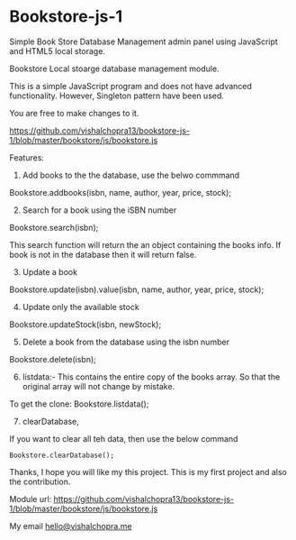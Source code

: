 # Bookstore-js-1
Simple Book Store Database Management admin panel using JavaScript and HTML5 local storage.

Bookstore Local stoarge database management module.

This is a simple JavaScript program and does not have advanced functionality. However, Singleton pattern have been used.

You are free to make changes to it.

https://github.com/vishalchopra13/bookstore-js-1/blob/master/bookstore/js/bookstore.js

Features:

1. Add books to the the database, use the belwo commmand

  Bookstore.addbooks(isbn, name, author, year, price, stock);
  
2. Search for a book using the iSBN number

  Bookstore.search(isbn);
  
  This search function will return the an object containing the books info. If book is not in the database then it will return false.
  
3. Update a book

  Bookstore.update(isbn).value(isbn, name, author, year, price, stock);
  
4. Update only the available stock

  Bookstore.updateStock(isbn, newStock);
  
5. Delete a book from the database using the isbn number

  Bookstore.delete(isbn);
  
6. listdata:- This contains the entire copy of the books array. So that the original array will not change by mistake.

  To get the clone: Bookstore.listdata();
  
7. clearDatabase,

  If you want to clear all teh data, then use the below command
  
    Bookstore.clearDatabase();



Thanks, I hope you will like my this project. This is my first project and also the contribution.

Module url: https://github.com/vishalchopra13/bookstore-js-1/blob/master/bookstore/js/bookstore.js

My email hello@vishalchopra.me
